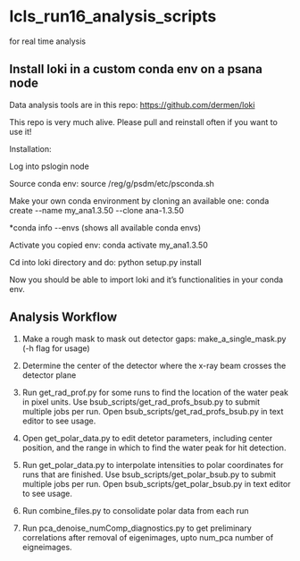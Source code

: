 # lcls_run16_analysis_scripts
for real time analysis

## Install loki in a custom conda env on a psana node
Data analysis tools are in this repo: https://github.com/dermen/loki

This repo is very much alive. Please pull and reinstall often if you want to use it!

Installation:

Log into pslogin node

Source conda env: source /reg/g/psdm/etc/psconda.sh

Make your own conda environment by cloning an available one: 
conda create --name my_ana1.3.50 --clone ana-1.3.50

*conda info --envs (shows all available conda envs)

Activate you copied env: conda activate my_ana1.3.50

Cd into loki directory and do: python setup.py install

Now you should be able to import loki and it’s functionalities in your conda env.

## Analysis Workflow
1. Make a rough mask to mask out detector gaps: make_a_single_mask.py (-h flag for usage)

2. Determine the center of the detector where the x-ray beam crosses the detector plane

3. Run get_rad_prof.py for some runs to find the location of the water peak in pixel units. Use bsub_scripts/get_rad_profs_bsub.py to submit multiple jobs per run. Open bsub_scripts/get_rad_profs_bsub.py in text editor to see usage.

4. Open get_polar_data.py to edit detetor parameters, including center position, and the range in which to find the water peak for hit detection.

5. Run get_polar_data.py to interpolate intensities to polar coordinates for runs that are finished. Use bsub_scripts/get_polar_bsub.py to submit multiple jobs per run. Open bsub_scripts/get_polar_bsub.py in text editor to see usage.

6. Run combine_files.py to consolidate polar data from each run

7. Run pca_denoise_numComp_diagnostics.py to get preliminary correlations after removal of eigenimages, upto num_pca number of eigneimages.
